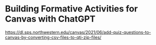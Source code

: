 # Building Formative Activities for Canvas with ChatGPT

https://dl.sps.northwestern.edu/canvas/2021/06/add-quiz-questions-to-canvas-by-converting-csv-files-to-qti-zip-files/